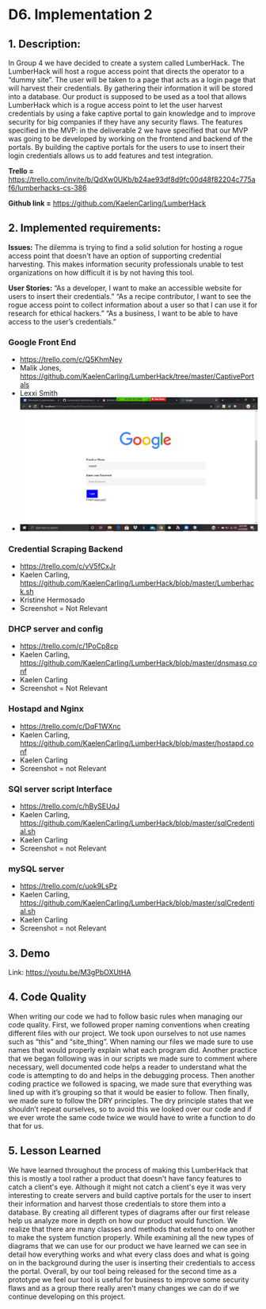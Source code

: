 # D6. Implementation 2

## 1. Description:
In Group 4 we have decided to create a system called LumberHack. The LumberHack will host a rogue access point that directs the operator to a “dummy site”. The user will be taken to a page that acts as a login page that will harvest their credentials. By gathering their information it will be stored into a database. Our product is supposed to be used as a tool that allows LumberHack which is a rogue access point to let the user harvest credentials by using a fake captive portal to gain knowledge and to improve security for big companies if they have any security flaws. The features specified in the MVP: in the deliverable 2 we have specified that our MVP was going to be developed by working on the frontend and backend of the portals. By building the captive portals for the users to use to insert their login credentials allows us to add features and test integration.

**Trello =** https://trello.com/invite/b/QdXw0UKb/b24ae93df8d9fc00d48f82204c775af6/lumberhacks-cs-386

**Github link =** https://github.com/KaelenCarling/LumberHack

## 2. Implemented requirements:
**Issues:** The dilemma is trying to find a solid solution for hosting a rogue access point that doesn't have an option of supporting credential harvesting. This makes information security professionals unable to test organizations on how difficult it is by not having this tool.  

**User Stories:** “As a developer, I want to make an accessible website for users to insert their credentials.” “As a recipe contributor, I want to see the rogue access point to collect information about a user so that I can use it for research for ethical hackers.” “As a business, I want to be able to have access to the user’s credentials.”

### Google Front End
 * https://trello.com/c/Q5KhmNey
 * Malik Jones, https://github.com/KaelenCarling/LumberHack/tree/master/CaptivePortals 
 * Lexxi Smith
 * ![Google Front End](https://github.com/KaelenCarling/LumberHack/blob/master/Pictures/GoogleFrontEnd.png)
 
### Credential Scraping Backend
 * https://trello.com/c/vV5fCxJr
 * Kaelen Carling,  https://github.com/KaelenCarling/LumberHack/blob/master/Lumberhack.sh 
 * Kristine Hermosado
 * Screenshot = Not Relevant

 ### DHCP server and config
 * https://trello.com/c/1PoCp8cp
 * Kaelen Carling, https://github.com/KaelenCarling/LumberHack/blob/master/dnsmasq.conf
 * Kaelen Carling
 * Screenshot = Not Relevant

 ### Hostapd and Nginx
 * https://trello.com/c/DqF1WXnc
 * Kaelen Carling, https://github.com/KaelenCarling/LumberHack/blob/master/hostapd.conf
 * Kaelen Carling
 * Screenshot = not Relevant

 ### SQl server script Interface
 * https://trello.com/c/hBySEUqJ
 * Kaelen Carling, https://github.com/KaelenCarling/LumberHack/blob/master/sqlCredential.sh
 * Kaelen Carling
 * Screenshot = not Relevant

 ### mySQL server
 * https://trello.com/c/uok9LsPz
 * Kaelen Carling, https://github.com/KaelenCarling/LumberHack/blob/master/sqlCredential.sh
 * Kaelen Carling
 * Screenshot = not Relevant

## 3. Demo
Link: https://youtu.be/M3gPbOXUtHA

## 4. Code Quality
When writing our code we had to follow basic rules when managing our code quality. First, we followed proper naming conventions when creating different files with our project. We took upon ourselves to not use names such as “this” and “site_thing”. When naming our files we made sure to use names that would properly explain what each program did.  Another practice that we began following was in our scripts we made sure to comment where necessary, well documented code helps a reader to understand what the code is attempting to do and helps in the debugging process. Then another coding practice we followed is spacing, we made sure that everything was lined up with it’s grouping so that it would be easier to follow. Then finally, we made sure to follow the DRY principles. The dry principle states that we shouldn’t repeat ourselves, so to avoid this we looked over our code and if we ever wrote the same code twice we would have to write a function to do that for us.

## 5. Lesson Learned
We have learned throughout the process of making this LumberHack that this is mostly a tool rather a product that doesn't have fancy features to catch a client's eye.  Although it might not catch a client's eye it was  very interesting to create servers and build captive portals for the user to insert their information and harvest those credentials to store them into a database. By creating all different types of diagrams after our first release help us analyze more in depth on how our product would function.  We realize that there are many classes and methods that extend to one another to make the system function properly. While examining all the new types of diagrams that we can use for our product we have learned we can see in detail how everything works and what every class does and what is going on in the background during the user is inserting their credentials to access the portal. Overall, by our tool being released for the second time as a prototype we feel our tool is useful for business to improve some security flaws and as a group there really aren't many changes we can do if we continue developing on this project.
